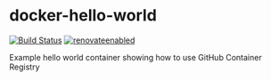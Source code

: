 # docker-hello-world
[![Build Status](https://github.com/zahlenhelfer/docker-hello-world/workflows/build-and-publish-the-image/badge.svg)](https://github.com/zahlenhelfer/docker-hello-world/actions)
[![renovateenabled](https://img.shields.io/badge/renovate-enabled-yellow)](https://renovatebot.com)

Example hello world container showing how to use GitHub Container Registry

